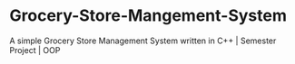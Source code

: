 # Grocery-Store-Mangement-System
A simple Grocery Store Management System written in C++ | Semester Project | OOP 
